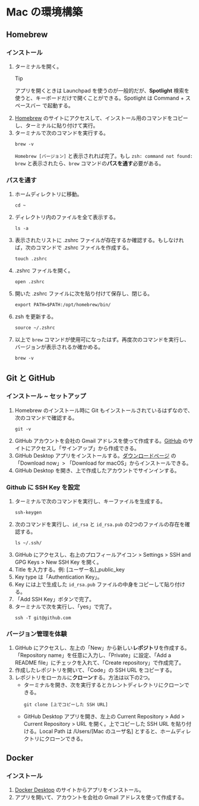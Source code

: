 # Mac の環境構築

## Homebrew
### インストール
1. ターミナルを開く。
    > [!TIP] 
    > アプリを開くときは Launchpad を使うのが一般的だが、**Spotlight** 検索を使うと、キーボードだけで開くことができる。Spotlight は Command + スペースバー で起動する。
2. [Homebrew](https://brew.sh/) のサイトにアクセスして、インストール用のコマンドをコピーし、ターミナルに貼り付けて実行。
3. ターミナルで次のコマンドを実行する。
    ```
    brew -v
    ```
    `Homebrew [バージョン]` と表示されれば完了。もし `zsh: command not found: brew` と表示されたら、`brew` コマンドの**パスを通す**必要がある。

### パスを通す
1. ホームディレクトリに移動。
    ```
    cd ~
    ```
2. ディレクトリ内のファイルを全て表示する。
    ```
    ls -a
    ```
3. 表示されたリストに .zshrc ファイルが存在するか確認する。もしなければ，次のコマンドで .zshrc ファイルを作成する。
    ```
    touch .zshrc
    ```
4. .zshrc ファイルを開く。
    ```
    open .zshrc
    ```
5. 開いた .zshrc ファイルに次を貼り付けて保存し、閉じる。
    ```
    export PATH=$PATH:/opt/homebrew/bin/
    ```
6.  zsh を更新する。
    ```
    source ~/.zshrc
    ```
7. 以上で `brew` コマンドが使用可になったはず。再度次のコマンドを実行し、バージョンが表示されるか確かめる。
    ```
    brew -v
    ```


## Git と GitHub
### インストール ~ セットアップ
1. Homebrew のインストール時に Git もインストールされているはずなので、次のコマンドで確認する。
    ```
    git -v
    ``` 
2. GitHub アカウントを会社の Gmail アドレスを使って作成する。[GitHub](https://github.co.jp/) のサイトにアクセスし「サインアップ」から作成できる。
3. GitHub Desktop アプリをインストールする。[ダウンロードページ](https://github.com/apps/desktop?ref_cta=download+desktop&ref_loc=installing+github+desktop&ref_page=docs) の「Download now」> 「Download for macOS」からインストールできる。
4. GitHub Desktop を開き、上で作成したアカウントでサインインする。
   
### Github に SSH Key を設定
1. ターミナルで次のコマンドを実行し、キーファイルを生成する。
     ```
     ssh-keygen
     ```
2. 次のコマンドを実行し、`id_rsa` と `id_rsa.pub` の2つのファイルの存在を確認する。
    ```
    ls ~/.ssh/
    ```
3. GitHub にアクセスし、右上のプロフィールアイコン > Settings > SSH and GPG Keys > New SSH Key を開く。
4. Title を入力する。例: [ユーザー名]_public_key
5. Key type は「Authentication Key」。
6. Key には上で生成した `id_rsa.pub` ファイルの中身をコピーして貼り付ける。
7. 「Add SSH Key」ボタンで完了。
8. ターミナルで次を実行し、「yes」で完了。
    ```
    ssh -T git@github.com
    ```
   
### バージョン管理を体験
1. GitHub にアクセスし、左上の「New」から新しい**レポジトリ**を作成する。「Repository name」を任意に入力し、「Private」に設定、「Add a README file」にチェックを入れて、「Create repository」で作成完了。
2. 作成したレポジトリを開いて、「Code」の SSH URL をコピーする。
3. レポジトリをローカルに**クローン**する。方法は以下の2つ。
   - ターミナルを開き、次を実行するとカレントディレクトリにクローンできる。
        ```
        git clone [上でコピーした SSH URL]
        ```
   - GitHub Desktop アプリを開き、左上の Current Repository > Add > Current Repository > URL を開く。上でコピーした SSH URL を貼り付ける。Local Path は /Users/[Mac のユーザ名] とすると、ホームディレクトリにクローンできる。


## Docker
### インストール
1. [Docker Desktop](https://www.docker.com/ja-jp/products/docker-desktop/) のサイトからアプリをインストール。
2. アプリを開いて、アカウントを会社の Gmail アドレスを使って作成する。
